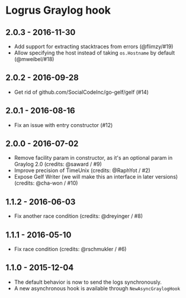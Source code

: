 # Logrus Graylog hook

## 2.0.3 - 2016-11-30

* Add support for extracting stacktraces from errors (@flimzy/#19)
* Allow specifying the host instead of taking `os.Hostname` by default (@mweibel/#18)

## 2.0.2 - 2016-09-28

* Get rid of github.com/SocialCodeInc/go-gelf/gelf (#14)

## 2.0.1 - 2016-08-16

* Fix an issue with entry constructor (#12)

## 2.0.0 - 2016-07-02

* Remove facility param in constructor, as it's an optional param in Graylog 2.0 (credits: @saward / #9)
* Improve precision of TimeUnix (credits: @RaphYot / #2)
* Expose Gelf Writer (we will make this an interface in later versions) (credits: @cha-won / #10)

## 1.1.2 - 2016-06-03

* Fix another race condition (credits: @dreyinger / #8)

## 1.1.1 - 2016-05-10

* Fix race condition (credits: @rschmukler / #6)

## 1.1.0 - 2015-12-04

* The default behavior is now to send the logs synchronously.
* A new asynchronous hook is available through `NewAsyncGraylogHook`


